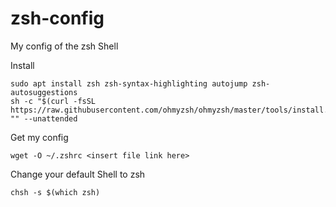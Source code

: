 # zsh-config
My config of the zsh Shell

Install
```
sudo apt install zsh zsh-syntax-highlighting autojump zsh-autosuggestions
sh -c "$(curl -fsSL https://raw.githubusercontent.com/ohmyzsh/ohmyzsh/master/tools/install.sh)" "" --unattended
```
Get my config
```
wget -O ~/.zshrc <insert file link here>
```
Change your default Shell to zsh
```
chsh -s $(which zsh)
```